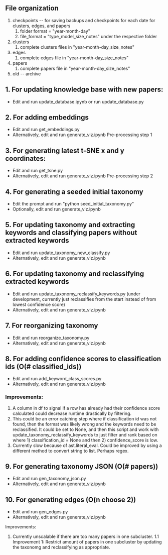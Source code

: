 ## File organization
1. checkpoints -- for saving backups and checkpoints for each date for clusters, edges, and papers
    1. folder format = "year-month-day"
    2. file_format = "type_model_size_notes" under the respective folder
2. clusters
    1. complete clusters files in "year-month-day_size_notes"
3. edges
    1. complete edges file in "year-month-day_size_notes"
4. papers
    1. complete papers file in "year-month-day_size_notes"
5. old -- archive

## 1. For updating knowledge base with new papers: 
- Edit and run update_database.ipynb or run update_database.py

## 2. For adding embeddings
- Edit and run get_embeddings.py
- Alternatively, edit and run generate_viz.ipynb Pre-processing step 1

## 3. For generating latest t-SNE x and y coordinates:
- Edit and run get_tsne.py
- Alternatively, edit and run generate_viz.ipynb Pre-processing step 2

## 4. For generating a seeded initial taxonomy
- Edit the prompt and run "python seed_initial_taxonomy.py"
- Optionally, edit and run generate_viz.ipynb

## 5. For updating taxonomy and extracting keywords and classifying papers without extracted keywords
- Edit and run update_taxonomy_new_classify.py
- Alternatively, edit and run generate_viz.ipynb

## 6. For updating taxonomy and reclassifying extracted keywords
- Edit and run update_taxonomy_reclassify_keywords.py (under development, currently just reclassifies from the start instead of from lowest confidence score)
- Alternatively, edit and run generate_viz.ipynb

## 7. For reorganizing taxonomy
- Edit and run reorganize_taxonomy.py
- Alternatively, edit and run generate_viz.ipynb

## 8. For adding confidence scores to classification ids (O(# classified_ids))
- Edit and run add_keyword_class_scores.py
- Alternatively, edit and run generate_viz.ipynb

### Improvements:
1. A column in df to signal if a row has already had their confidence score calculated could decrease runtime drastically by filtering. 
2. This could be an error catching step where if classification id was not found, then the format was likely wrong and the keywords need to be reclassified. It could be set to None, and then this script and work with update_taxonomy_reclassify_keywords to just filter and rank based on where 1) classification_id = None and then 2) confidence_score is low.
3. Currently slow because of ast.literal_eval. Could be improved by using a different method to convert string to list. Perhaps regex.

## 9. For generating taxonomy JSON (O(# papers))
- Edit and run gen_taxonomy_json.py
- Alternatively, edit and run generate_viz.ipynb

## 10. For generating edges (O(n choose 2))
- Edit and run gen_edges.py
- Alternatively, edit and run generate_viz.ipynb

Improvements:
1. Currently unscalable if there are too many papers in one subcluster.
1.1 Improvement 1: Restrict amount of papers in one subcluster by updating the taxonomg and reclassifying as appropriate.